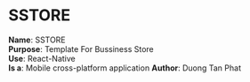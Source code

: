 # SSTORE

**Name**: SSTORE  
**Purpose**: Template For Bussiness Store  
**Use**: React-Native  
**Is a**: Mobile cross-platform application
**Author**: Duong Tan Phat  
